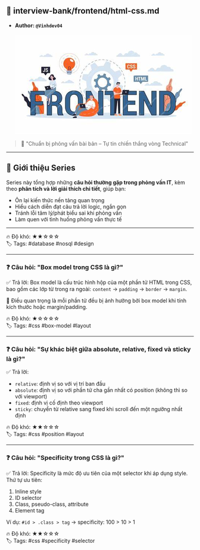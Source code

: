 ## 📘 interview-bank/frontend/html-css.md

- <b>Author: `@Vinhdev04`</b><br><br>
  ![Interview Banner](../Images/banner-fe.jpg)

> 🧠 "Chuẩn bị phỏng vấn bài bản – Tự tin chiến thắng vòng Technical"

---

## 💼 Giới thiệu Series

Series này tổng hợp những **câu hỏi thường gặp trong phỏng vấn IT**, kèm theo **phân tích và lời giải thích chi tiết**, giúp bạn:

- Ôn lại kiến thức nền tảng quan trọng
- Hiểu cách diễn đạt câu trả lời logic, ngắn gọn
- Tránh lỗi tâm lý/phát biểu sai khi phỏng vấn
- Làm quen với tình huống phỏng vấn thực tế

---

🔥 Độ khó: ★★☆☆☆ <br>
🏷️ Tags: #database #nosql #design

---

### ❓ Câu hỏi: "Box model trong CSS là gì?"

✅ Trả lời:
Box model là cấu trúc hình hộp của một phần tử HTML trong CSS, bao gồm các lớp từ trong ra ngoài: `content` → `padding` → `border` → `margin`.

📝 Điều quan trọng là mỗi phần tử đều bị ảnh hưởng bởi box model khi tính kích thước hoặc margin/padding.

🔥 Độ khó: ★☆☆☆☆  
🏷️ Tags: #css #box-model #layout

---

### ❓ Câu hỏi: "Sự khác biệt giữa absolute, relative, fixed và sticky là gì?"

✅ Trả lời:

- `relative`: định vị so với vị trí ban đầu
- `absolute`: định vị so với phần tử cha gần nhất có position (không thì so với viewport)
- `fixed`: định vị cố định theo viewport
- `sticky`: chuyển từ relative sang fixed khi scroll đến một ngưỡng nhất định

🔥 Độ khó: ★★☆☆☆  
🏷️ Tags: #css #position #layout

---

### ❓ Câu hỏi: "Specificity trong CSS là gì?"

✅ Trả lời:
Specificity là mức độ ưu tiên của một selector khi áp dụng style. Thứ tự ưu tiên:

1. Inline style
2. ID selector
3. Class, pseudo-class, attribute
4. Element tag

Ví dụ: `#id > .class > tag` → specificity: 100 > 10 > 1

🔥 Độ khó: ★★☆☆☆  
🏷️ Tags: #css #specificity #selector
